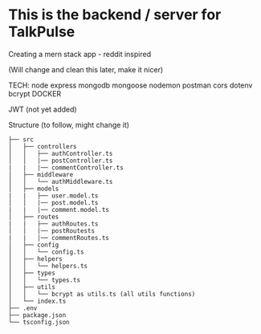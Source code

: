 # This is the backend / server for TalkPulse

Creating a mern stack app - reddit inspired

(Will change and clean this later, make it nicer)

TECH:
node
express
mongodb
mongoose
nodemon
postman
cors
dotenv
bcrypt
DOCKER

JWT (not yet added)



Structure (to follow, might change it)

```
├── src
│   ├── controllers
│   │   ├── authController.ts
│   │   |── postController.ts
|   |   |── commentController.ts
│   ├── middleware
│   │   └── authMiddleware.ts
│   ├── models
|   |   ├── user.model.ts
│   │   |── post.model.ts
|   |   |── comment.model.ts
│   ├── routes
|   |   ├── authRoutes.ts
│   │   |── postRoutests
|   |   |── commentRoutes.ts
│   ├── config
│   │   └── config.ts
│   ├── helpers
│   │   └── helpers.ts
│   ├── types
│   │   └── types.ts
│   ├── utils
│   │   └── bcrypt as utils.ts (all utils functions)
│   └── index.ts
├── .env
├── package.json
└── tsconfig.json
```